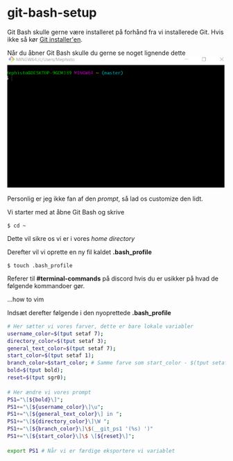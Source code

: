 # git-bash-setup

Git Bash skulle gerne være installeret på forhånd fra vi installerede Git. Hvis ikke så kør [Git installer'en](https://git-scm.com/downloads).

Når du åbner Git Bash skulle du gerne se noget lignende dette  
![](ugly_git_bash.png)

Personlig er jeg ikke fan af den *prompt*, så lad os customize den lidt.

Vi starter med at åbne Git Bash og skrive
```
$ cd ~
```
Dette vil sikre os vi er i vores *home directory*

Derefter vil vi oprette en ny fil kaldet **.bash_profile**
```
$ touch .bash_profile
```
Referer til **#terminal-commands** på discord hvis du er usikker på hvad de følgende kommandoer gør.

...how to vim

Indsæt derefter følgende i den nyoprettede **.bash_profile**
```bash
# Her sætter vi vores farver, dette er bare lokale variabler
username_color=$(tput setaf 7);
directory_color=$(tput setaf 3);
general_text_color=$(tput setaf 7);
start_color=$(tput setaf 1);
branch_color=$start_color; # Samme farve som start_color - $(tput setaf 1)
bold=$(tput bold);
reset=$(tput sgr0);

# Her ændre vi vores prompt
PS1="\[${bold}\]";
PS1+="\[${username_color}\]\u";
PS1+="\[${general_text_color}\] in ";
PS1+="\[${directory_color}\]\W ";
PS1+="\[${branch_color}\]\$(__git_ps1 '(%s) ')"
PS1+="\[${start_color}\]\$ \[${reset}\]";

export PS1 # Når vi er færdige eksportere vi variablet
```